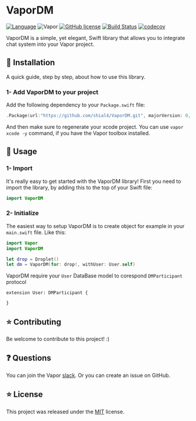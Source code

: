 # VaporDM

[![Language](https://img.shields.io/badge/Swift-3.1-brightgreen.svg)](http://swift.org)
![Vapor](https://img.shields.io/badge/Vapor-1.0-green.svg)
[![GitHub license](https://img.shields.io/badge/license-MIT-blue.svg)](https://raw.githubusercontent.com/shial4/VaporDM/master/license)
[![Build Status](https://travis-ci.org/shial4/VaporDM.svg?branch=master)](https://travis-ci.org/shial4/VaporDM)
[![codecov](https://codecov.io/gh/shial4/VaporDM/branch/master/graph/badge.svg)](https://codecov.io/gh/shial4/VaporDM)

VaporDM is a simple, yet elegant, Swift library that allows you to integrate chat system into your Vapor project.

## 🔧 Installation

A quick guide, step by step, about how to use this library.

### 1- Add VaporDM to your project

Add the following dependency to your `Package.swift` file:

```swift
.Package(url:"https://github.com/shial4/VaporDM.git", majorVersion: 0, minor: 1)
```

And then make sure to regenerate your xcode project. You can use `vapor xcode -y` command, if you have the Vapor toolbox installed.

## 🚀 Usage

### 1- Import

It's really easy to get started with the VaporDM library! First you need to import the library, by adding this to the top of your Swift file:
```swift
import VaporDM
```

### 2- Initialize

The easiest way to setup VaporDM is to create object for example in your `main.swift` file. Like this:
```swift
import Vapor
import VaporDM

let drop = Droplet()
let dm = VaporDM(for: drop!, withUser: User.self)
```
VaporDM require your `User` DataBase model to corespond `DMParticipant` protocol
```
extension User: DMParticipant {
    
}
```

## ⭐ Contributing

Be welcome to contribute to this project! :)

## ❓ Questions

You can join the Vapor [slack](http://vapor.team). Or you can create an issue on GitHub.

## ⭐ License

This project was released under the [MIT](license) license.
